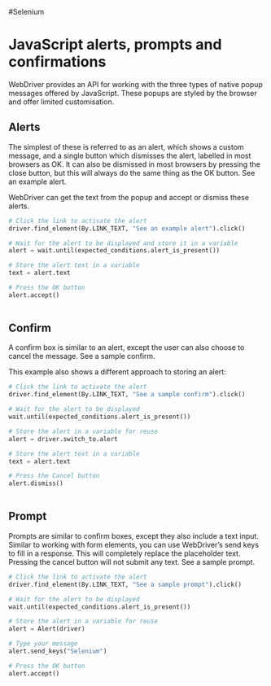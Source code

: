 #Selenium 
# JavaScript alerts, prompts and confirmations
WebDriver provides an API for working with the three types of native popup messages offered by JavaScript. These popups are styled by the browser and offer limited customisation.

## Alerts[](https://www.selenium.dev/documentation/webdriver/browser/alerts/#alerts)

The simplest of these is referred to as an alert, which shows a custom message, and a single button which dismisses the alert, labelled in most browsers as OK. It can also be dismissed in most browsers by pressing the close button, but this will always do the same thing as the OK button. See an example alert.

WebDriver can get the text from the popup and accept or dismiss these alerts.

```python
# Click the link to activate the alert
driver.find_element(By.LINK_TEXT, "See an example alert").click()

# Wait for the alert to be displayed and store it in a variable
alert = wait.until(expected_conditions.alert_is_present())

# Store the alert text in a variable
text = alert.text

# Press the OK button
alert.accept()
  
```

## Confirm[](https://www.selenium.dev/documentation/webdriver/browser/alerts/#confirm)

A confirm box is similar to an alert, except the user can also choose to cancel the message. See a sample confirm.

This example also shows a different approach to storing an alert:

```python
# Click the link to activate the alert
driver.find_element(By.LINK_TEXT, "See a sample confirm").click()

# Wait for the alert to be displayed
wait.until(expected_conditions.alert_is_present())

# Store the alert in a variable for reuse
alert = driver.switch_to.alert

# Store the alert text in a variable
text = alert.text

# Press the Cancel button
alert.dismiss()
  
```

## Prompt[](https://www.selenium.dev/documentation/webdriver/browser/alerts/#prompt)

Prompts are similar to confirm boxes, except they also include a text input. Similar to working with form elements, you can use WebDriver’s send keys to fill in a response. This will completely replace the placeholder text. Pressing the cancel button will not submit any text. See a sample prompt.

```python
# Click the link to activate the alert
driver.find_element(By.LINK_TEXT, "See a sample prompt").click()

# Wait for the alert to be displayed
wait.until(expected_conditions.alert_is_present())

# Store the alert in a variable for reuse
alert = Alert(driver)

# Type your message
alert.send_keys("Selenium")

# Press the OK button
alert.accept()
  
```
